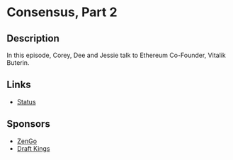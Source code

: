 # Consensus, Part 2




## Description
In this episode, Corey, Dee and Jessie talk to Ethereum Co-Founder, Vitalik Buterin. 

## Links 
- [Status](https://status.im)

## Sponsors
- [ZenGo]()
- [Draft Kings]()

